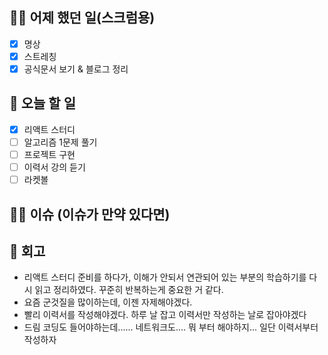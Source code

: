 ## ✍🏻 어제 했던 일(스크럼용)

- [x] 명상
- [x] 스트레칭
- [x] 공식문서 보기 & 블로그 정리

## 📑 오늘 할 일

- [x] 리액트 스터디
- [ ] 알고리즘 1문제 풀기
- [ ] 프로젝트 구현
- [ ] 이력서 강의 듣기
- [ ] 라켓볼

## 🙏🏻 이슈 (이슈가 만약 있다면)

## 💬 회고

- 리액트 스터디 준비를 하다가, 이해가 안되서 연관되어 있는 부분의 학습하기를 다시 읽고 정리하였다. 꾸준히 반복하는게 중요한 거 같다.
- 요즘 군것질을 많이하는데, 이젠 자제해야겠다.
- 빨리 이력서를 작성해야겠다. 하루 날 잡고 이력서만 작성하는 날로 잡아야겠다
- 드림 코딩도 들어야하는데...... 네트워크도.... 뭐 부터 해야하지... 일단 이력서부터 작성하자
